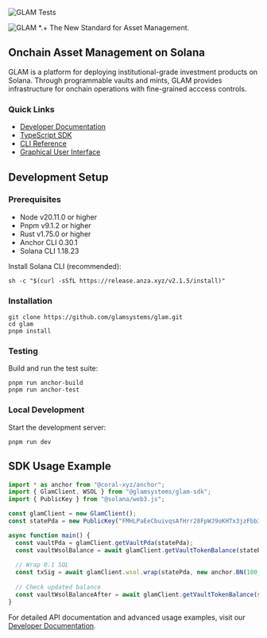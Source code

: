 ![GLAM Tests](https://github.com/glamsystems/glam/actions/workflows/post_commit_anchor_test.yml/badge.svg)

 <picture>
  <source media="(prefers-color-scheme: dark)" srcset="https://raw.githubusercontent.com/glamsystems/brand_assets/main/github/github_banner_light_small_left.svg">
  <source media="(prefers-color-scheme: light)" srcset="https://raw.githubusercontent.com/glamsystems/brand_assets/main/github/github_banner_dark_small_left.svg">
  <img alt="GLAM *.+ The New Standard for Asset Management." src="https://raw.githubusercontent.com/glamsystems/brand_assets/main/github/github_banner_dark_small_left.svg">
</picture>

## Onchain Asset Management on Solana

GLAM is a platform for deploying institutional-grade investment products on Solana. Through programmable vaults and mints, GLAM provides infrastructure for onchain operations with fine-grained acccess controls.

### Quick Links

- [Developer Documentation](https://docs.glam.systems)
- [TypeScript SDK](https://www.npmjs.com/package/@glamsystems/glam-sdk)
- [CLI Reference](https://github.com/glamsystems/glam/tree/main/cli#readme)
- [Graphical User Interface](https://gui.glam.systems)

## Development Setup

### Prerequisites

- Node v20.11.0 or higher
- Pnpm v9.1.2 or higher
- Rust v1.75.0 or higher
- Anchor CLI 0.30.1
- Solana CLI 1.18.23

Install Solana CLI (recommended):
```shell
sh -c "$(curl -sSfL https://release.anza.xyz/v2.1.5/install)"
```

### Installation

```shell
git clone https://github.com/glamsystems/glam.git
cd glam
pnpm install
```

### Testing

Build and run the test suite:

```shell
pnpm run anchor-build
pnpm run anchor-test
```

### Local Development

Start the development server:

```shell
pnpm run dev
```

## SDK Usage Example

```typescript
import * as anchor from "@coral-xyz/anchor";
import { GlamClient, WSOL } from "@glamsystems/glam-sdk";
import { PublicKey } from "@solana/web3.js";

const glamClient = new GlamClient();
const statePda = new PublicKey("FMHLPaEeCbuivqsAfHrr28FpWJ9oKHTx3jzFbb3tYhq4");

async function main() {
  const vaultPda = glamClient.getVaultPda(statePda);
  const vaultWsolBalance = await glamClient.getVaultTokenBalance(statePda, WSOL);
  
  // Wrap 0.1 SOL
  const txSig = await glamClient.wsol.wrap(statePda, new anchor.BN(100_000_000));
  
  // Check updated balance
  const vaultWsolBalanceAfter = await glamClient.getVaultTokenBalance(statePda, WSOL);
}
```

For detailed API documentation and advanced usage examples, visit our [Developer Documentation](https://docs.glam.systems).
